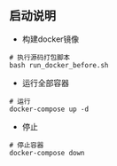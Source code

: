 启动说明
----------

* 构建docker镜像
```shell
# 执行源码打包脚本
bash run_docker_before.sh
```

* 运行全部容器
```shell
# 运行
docker-compose up -d
```

* 停止
```shell
# 停止容器
docker-compose down

```